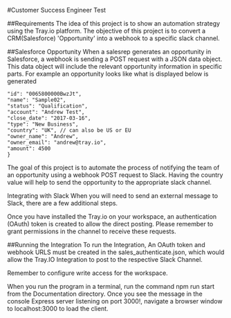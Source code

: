 
#Customer Success Engineer Test 


##Requirements
The idea of this project is to show an automation strategy using the Tray.io platform. The objective of this project is to convert a CRM(Salesforce) 'Opportunity' into a webhook to a specific slack channel.

##Salesforce Opportunity
When a salesrep generates an opportunity in Salesforce, a webhook is sending a POST request with a JSON data object. This data object will include the relevant opportunity information in specific parts. For example an opportunity looks like what is displayed below
is generated
```{
"id": "0065800000BwzJt",
"name": "Sample02",
"status": "Qualification",
"account": "Andrew Test",
"close_date": "2017-03-16",
"type": "New Business",
"country": "UK", // can also be US or EU
"owner_name": "Andrew",
"owner_email": "andrew@tray.io",
"amount": 4500
}
```
The goal of this project is to automate the process of notifying the team of an opportunity using a webhook POST request to Slack. Having the country value will help to send the opportunity to the appropriate slack channel.

Integrating with Slack
When you will need to send an external message to Slack, there are a few additional steps.

Once you have installed the Tray.io on your workspace, an authentication (OAuth) token is created to allow the direct posting. Please remember to grant permissions in the channel to receive these requests.

##Running the Integration
To run the Integration,
An OAuth token and webhook URLS must be created in the sales_authenticate.json, which would allow the Tray.IO Integration to post to the respective Slack Channel. 

Remember to configure write access for the workspace.

When you run the program in a terminal, run the command npm run start from the Documentation directory. Once you see the message in the console Express server listening on port 3000!, navigate a browser window to localhost:3000 to load the client.


